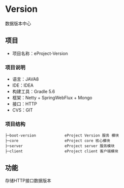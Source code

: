 # Version

数据版本中心


## 项目

 - 项目名称：eProject-Version

### 项目说明

 - 语言：JAVA8
 - IDE：IDEA
 - 构建工具：Gradle 5.6
 - 框架：Netty + SpringWebFlux + Mongo
 - 接口：HTTP
 - CVS：GIT

### 项目结构
```
├─boot-version             eProject Version 服务 模块
├─core                     eProject core 核心模块
├─server                   eProject server 服务模块
├─client                   eProject client 客户端模块
```

## 功能

存储HTTP接口数据版本